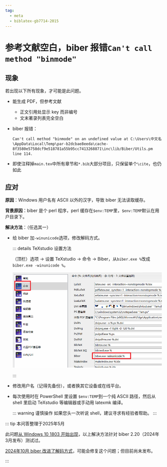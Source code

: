 ```yaml
---
tag:
  - meta
  - biblatex-gb7714-2015
---
```


# 参考文献空白，biber 报错`Can't call method "binmode"`

## 现象

若出现以下所有现象，才可能是此问题。

- 能生成 PDF，但参考文献
  - 正文引用处显示 key 而非编号
  - 文末著录列表完全空白

- biber 报错：

  ```log
  Can't call method "binmode" on an undefined value at C:\Users\中文名\AppData\Local\Temp\par-b2dcbae8eeda\cache-8f3580e5758dcf9e518781a55b95cc7413268871\inc\lib/Biber/Utils.pm line 114.
  ```

- 即使注释掉`main.tex`中所有章节和`*.bib`大部分项目，只保留单个`\cite`，也仍如此

## 应对

**原因**：Windows 用户名有 ASCII 以外的汉字，导致 biber 无法读取缓存。

**背景原因**：biber 是个 perl 程序，perl 缓存在`$env:TEMP`里，`$env:TEMP`默认在用户目录下。

**解决方法**：（任选其一）

- 给 biber 加`-winunicode`选项，修改解码方式。

  ::: details TeXstudio 设置方法

  （顶栏）选项 → 设置 TeXstudio → 命令 → Biber，从`biber.exe %`改成`biber.exe -winunicode %`。

  ![](../assets/biber-winunicode.png)

  :::

- 修改用户名（记得先备份），或者换其它设备或在线平台。

- 每次使用时在 PowerShell 里设置 `$env:TEMP`到一个纯 ASCII 路径，然后从 shell 里启动 TeXstudio 等编辑器或手动用 latexmk 编译。

  ::: warning 谨慎操作
  如果您头一次听说 shell，建议寻求有经验者帮助。
  :::

::: tip 本问答整理于2025年5月

此问题[从 Windows 10 1803 开始出现](https://github.com/plk/biber/issues/369)，以上解决方法针对 biber 2.20（2024年3月发布）测试过。

[2024年10月 biber 改进了解码方式](https://github.com/plk/biber/commit/c8017572331ac55e6ab74553b291a57b1c60efd6)，可能会修复这个问题；但目前尚未发布。

:::
